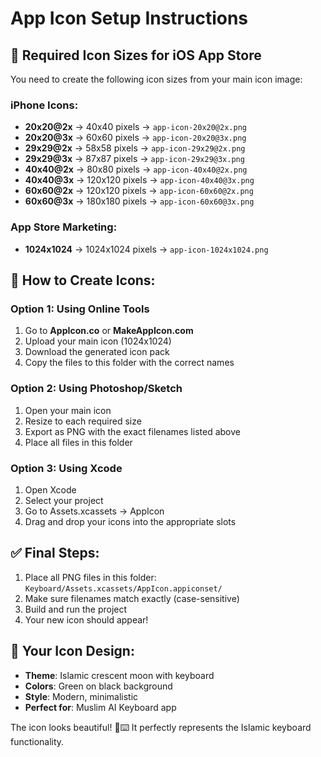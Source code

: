 # App Icon Setup Instructions

## 📱 Required Icon Sizes for iOS App Store

You need to create the following icon sizes from your main icon image:

### iPhone Icons:
- **20x20@2x** → 40x40 pixels → `app-icon-20x20@2x.png`
- **20x20@3x** → 60x60 pixels → `app-icon-20x20@3x.png`
- **29x29@2x** → 58x58 pixels → `app-icon-29x29@2x.png`
- **29x29@3x** → 87x87 pixels → `app-icon-29x29@3x.png`
- **40x40@2x** → 80x80 pixels → `app-icon-40x40@2x.png`
- **40x40@3x** → 120x120 pixels → `app-icon-40x40@3x.png`
- **60x60@2x** → 120x120 pixels → `app-icon-60x60@2x.png`
- **60x60@3x** → 180x180 pixels → `app-icon-60x60@3x.png`

### App Store Marketing:
- **1024x1024** → 1024x1024 pixels → `app-icon-1024x1024.png`

## 🎨 How to Create Icons:

### Option 1: Using Online Tools
1. Go to **AppIcon.co** or **MakeAppIcon.com**
2. Upload your main icon (1024x1024)
3. Download the generated icon pack
4. Copy the files to this folder with the correct names

### Option 2: Using Photoshop/Sketch
1. Open your main icon
2. Resize to each required size
3. Export as PNG with the exact filenames listed above
4. Place all files in this folder

### Option 3: Using Xcode
1. Open Xcode
2. Select your project
3. Go to Assets.xcassets → AppIcon
4. Drag and drop your icons into the appropriate slots

## ✅ Final Steps:
1. Place all PNG files in this folder: `Keyboard/Assets.xcassets/AppIcon.appiconset/`
2. Make sure filenames match exactly (case-sensitive)
3. Build and run the project
4. Your new icon should appear!

## 🚀 Your Icon Design:
- **Theme**: Islamic crescent moon with keyboard
- **Colors**: Green on black background
- **Style**: Modern, minimalistic
- **Perfect for**: Muslim AI Keyboard app

The icon looks beautiful! 🌙⌨️ It perfectly represents the Islamic keyboard functionality.
